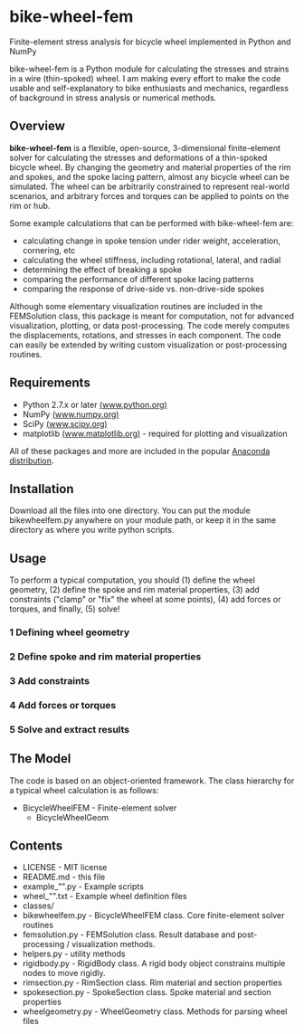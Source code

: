# bike-wheel-fem
Finite-element stress analysis for bicycle wheel implemented in Python and NumPy

bike-wheel-fem is a Python module for calculating the stresses and strains in a
wire (thin-spoked) wheel. I am making every effort to make the code usable and
self-explanatory to bike enthusiasts and mechanics, regardless of background in
stress analysis or numerical methods.

## Overview

**bike-wheel-fem** is a flexible, open-source, 3-dimensional finite-element solver for calculating the stresses and deformations of a thin-spoked bicycle wheel. By changing the geometry and material properties of the rim and spokes, and the spoke lacing pattern, almost any bicycle wheel can be simulated. The wheel can be arbitrarily constrained to represent real-world scenarios, and arbitrary forces and torques can be applied to points on the rim or hub.

Some example calculations that can be performed with bike-wheel-fem are:
* calculating change in spoke tension under rider weight, acceleration, cornering, etc
* calculating the wheel stiffness, including rotational, lateral, and radial
* determining the effect of breaking a spoke
* comparing the performance of different spoke lacing patterns
* comparing the response of drive-side vs. non-drive-side spokes

Although some elementary visualization routines are included in the FEMSolution class, this package is meant for computation, not for advanced visualization, plotting, or data post-processing. The code merely computes the displacements, rotations, and stresses in each component. The code can easily be extended by writing custom visualization or post-processing routines.

## Requirements

* Python 2.7.x or later [(www.python.org)](www.python.org)
* NumPy [(www.numpy.org)](www.numpy.org)
* SciPy [(www.scipy.org)](www.scipy.org)
* matplotlib [(www.matplotlib.org)](www.matplotlib.org) - required for plotting and visualization

All of these packages and more are included in the popular [Anaconda distribution](https://store.continuum.io/cshop/anaconda/). 

## Installation

Download all the files into one directory. You can put the module
bikewheelfem.py anywhere on your module path, or keep it in the same directory
as where you write python scripts.

## Usage

To perform a typical computation, you should (1) define the wheel geometry, (2) define the spoke and rim material properties, (3) add constraints ("clamp" or "fix" the wheel at some points), (4) add forces or torques, and finally, (5) solve!

### 1 Defining wheel geometry

### 2 Define spoke and rim material properties

### 3 Add constraints

### 4 Add forces or torques

### 5 Solve and extract results

## The Model

The code is based on an object-oriented framework. The class hierarchy for a typical wheel calculation is as follows:

* BicycleWheelFEM - Finite-element solver
  * BicycleWheelGeom

## Contents

* LICENSE - MIT license
* README.md - this file
* example_"".py - Example scripts
* wheel_"".txt - Example wheel definition files
* classes/
 * bikewheelfem.py - BicycleWheelFEM class. Core finite-element solver routines
 * femsolution.py - FEMSolution class. Result database and post-processing / visualization methods.
 * helpers.py - utility methods
 * rigidbody.py - RigidBody class. A rigid body object constrains multiple nodes to move rigidly.
 * rimsection.py - RimSection class. Rim material and section properties
 * spokesection.py - SpokeSection class. Spoke material and section properties
 * wheelgeometry.py - WheelGeometry class. Methods for parsing wheel files
